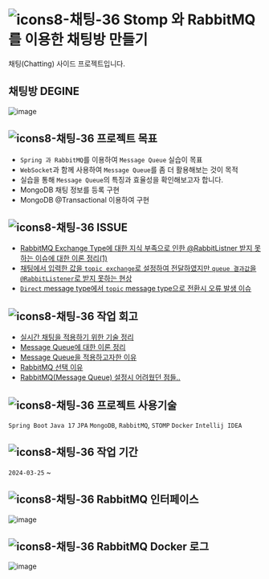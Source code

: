 # ![icons8-채팅-36](https://github.com/rhkdgur/Chatting-Stomp-with-RabbitMQ-/assets/67618667/3509ba75-4eec-4829-9516-4b77a3ff84db) Stomp 와 RabbitMQ를 이용한 채팅방 만들기
채팅(Chatting) 사이드 프로젝트입니다. 

## 채팅방 DEGINE

![image](https://github.com/rhkdgur/Chatting-Stomp-with-RabbitMQ-/assets/67618667/5ff5f5aa-909a-4fea-ac2a-938876768c79)

## ![icons8-채팅-36](https://github.com/rhkdgur/Chatting-Stomp-with-RabbitMQ-/assets/67618667/3509ba75-4eec-4829-9516-4b77a3ff84db) 프로젝트 목표
- `Spring 과 RabbitMQ`를 이용하여 `Message Queue` 실습이 목표
- `WebSocket`과 함께 사용하여 `Message Queue`를 좀 더 활용해보는 것이 목적
- 실습을 통해 `Message Queue`의 특징과 효율성을 확인해보고자 합니다.
- MongoDB 채팅 정보를 등록 구현
- MongoDB @Transactional 이용하여 구현


## ![icons8-채팅-36](https://github.com/rhkdgur/Chatting-Stomp-with-RabbitMQ-/assets/67618667/3509ba75-4eec-4829-9516-4b77a3ff84db) ISSUE
- [RabbitMQ Exchange Type에 대한 지식 부족으로 인한 @RabbitListner 받지 못하는 이슈에 대한 이론 정리(1)](https://ghgo195.tistory.com/63)
- [채팅에서 입력한 값을 `topic exchange`로 설정하여 전달하였지만 `queue 결과값`을 `@RabbitListener`로 받지 못하는 현상](https://github.com/rhkdgur/Chatting-Stomp-with-RabbitMQ-/wiki/Issue(1).--Queue-%EB%A9%94%EC%84%B8%EC%A7%80-%EB%A7%A4%EC%B9%AD-%EC%95%88%EB%90%98%EB%8D%98-%EC%9D%B4%EC%8A%88-%EC%9B%90%EC%9D%B8-%EB%B0%8F-%ED%95%B4%EA%B2%B0)
- [`Direct` message type에서 `topic` message type으로 전환시 오류 발생 이슈](https://github.com/rhkdgur/Chatting-Stomp-with-RabbitMQ-/wiki/Issue(2).-RabbitMQConfig.java---direct-%EC%97%90%EC%84%9C-topic-exchange-type%EC%9C%BC%EB%A1%9C-%EC%A0%84%ED%99%98-%EC%8B%9C-%EC%98%A4%EB%A5%98-%EB%B0%9C%EC%83%9D-%EC%9D%B4%EC%8A%88)

## ![icons8-채팅-36](https://github.com/rhkdgur/Chatting-Stomp-with-RabbitMQ-/assets/67618667/3509ba75-4eec-4829-9516-4b77a3ff84db) 작업 회고

* [실시간 채팅을 적용하기 위한 기술 정리](https://github.com/rhkdgur/Chatting-Stomp-with-RabbitMQ-/wiki/1.-%EC%8B%A4%EC%8B%9C%EA%B0%84-%EC%8A%A4%ED%8A%B8%EB%A6%BC%EC%97%90%EC%84%9C%EC%9D%98-HTTP%EC%9D%98-%ED%95%9C%EA%B3%84)
* [Message Queue에 대한 이론 정리](https://github.com/rhkdgur/Chatting-Stomp-with-RabbitMQ-/wiki/4.-Message-Queue%EC%97%90-%EB%8C%80%ED%95%9C-%EC%9D%B4%EB%A1%A0-%EC%A0%95%EB%A6%AC)
* [Message Queue을 적용하고자한 이유](https://github.com/rhkdgur/Chatting-Stomp-with-RabbitMQ-/wiki/5.-Message-Queue%EB%A5%BC-%EC%A0%81%EC%9A%A9%ED%95%9C-%EC%9D%B4%EC%9C%A0)
* [RabbitMQ 선택 이유](https://github.com/rhkdgur/Chatting-Stomp-with-RabbitMQ-/wiki/RabbitMQ%EB%A5%BC-%EC%84%A0%ED%83%9D%ED%95%9C-%EC%9D%B4%EC%9C%A0)
* [RabbitMQ(Message Queue) 설정시 어려웠던 점들..](https://github.com/rhkdgur/Chatting-Stomp-with-RabbitMQ-/wiki/RabbitMQ-%EC%84%A4%EC%A0%95%EC%8B%9C-%EC%96%B4%EB%A0%A4%EC%9B%A0%EB%8D%98-%EC%A0%90%EB%93%A4-%ED%9A%8C%EA%B3%A0)


## ![icons8-채팅-36](https://github.com/rhkdgur/Chatting-Stomp-with-RabbitMQ-/assets/67618667/3509ba75-4eec-4829-9516-4b77a3ff84db) 프로젝트 사용기술
`Spring Boot` `Java 17` `JPA` `MongoDB`, `RabbitMQ`, `STOMP` `Docker` `Intellij IDEA`


## ![icons8-채팅-36](https://github.com/rhkdgur/Chatting-Stomp-with-RabbitMQ-/assets/67618667/3509ba75-4eec-4829-9516-4b77a3ff84db) 작업 기간
`2024-03-25` ~


## ![icons8-채팅-36](https://github.com/rhkdgur/Chatting-Stomp-with-RabbitMQ-/assets/67618667/3509ba75-4eec-4829-9516-4b77a3ff84db) RabbitMQ 인터페이스
![image](https://github.com/user-attachments/assets/90b50444-043d-4198-8993-c9e3f14fa64c)


## ![icons8-채팅-36](https://github.com/rhkdgur/Chatting-Stomp-with-RabbitMQ-/assets/67618667/3509ba75-4eec-4829-9516-4b77a3ff84db) RabbitMQ Docker 로그
![image](https://github.com/user-attachments/assets/a0a2e097-f5c8-412f-bbf9-ff7b3469a86f)
